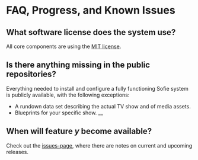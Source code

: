 # FAQ, Progress, and Known Issues

## What software license does the system use?

All core components are using the [MIT license](https://opensource.org/licenses/MIT).

## Is there anything missing in the public repositories?

Everything needed to install and configure a fully functioning Sofie system is publicly available, with the following exceptions:

* A rundown data set describing the actual TV show and of media assets.
* Blueprints for your specific show. __

## When will feature _y_ become available?

Check out the [issues-page](https://github.com/Sofie-Automation/Sofie-TV-automation/issues?utf8=%E2%9C%93&q=is%3Aissue+label%3ARelease), where there are notes on current and upcoming releases.

